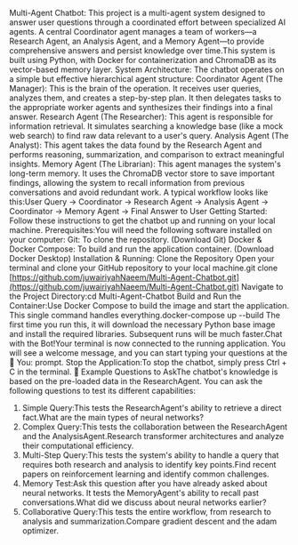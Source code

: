 Multi-Agent Chatbot: This project is a multi-agent system designed to answer user questions through a coordinated effort between specialized AI agents. A central Coordinator agent manages a team of workers—a Research Agent, an Analysis Agent, and a Memory Agent—to provide comprehensive answers and persist knowledge over time.This system is built using Python, with Docker for containerization and ChromaDB as its vector-based memory layer.
System Architecture: The chatbot operates on a simple but effective hierarchical agent structure:
Coordinator Agent (The Manager): This is the brain of the operation. It receives user queries, analyzes them, and creates a step-by-step plan. It then delegates tasks to the appropriate worker agents and synthesizes their findings into a final answer.
Research Agent (The Researcher): This agent is responsible for information retrieval. It simulates searching a knowledge base (like a mock web search) to find raw data relevant to a user's query.
Analysis Agent (The Analyst): This agent takes the data found by the Research Agent and performs reasoning, summarization, and comparison to extract meaningful insights.
Memory Agent (The Librarian): This agent manages the system's long-term memory. 
It uses the ChromaDB vector store to save important findings, allowing the system to recall information from previous conversations and avoid redundant work.
A typical workflow looks like this:User Query -> Coordinator -> Research Agent -> Analysis Agent -> Coordinator -> Memory Agent -> Final Answer to User
Getting Started: Follow these instructions to get the chatbot up and running on your local machine.
Prerequisites:You will need the following software installed on your computer:
Git: To clone the repository. (Download Git)
Docker & Docker Compose: To build and run the application container. (Download Docker Desktop)
Installation & Running: Clone the Repository
Open your terminal and clone your GitHub repository to your local machine.git clone [https://github.com/juwairiyahNaeem/Multi-Agent-Chatbot.git](https://github.com/juwairiyahNaeem/Multi-Agent-Chatbot.git)
Navigate to the Project Directory:cd Multi-Agent-Chatbot
Build and Run the Container:Use Docker Compose to build the image and start the application. This single command handles everything.docker-compose up --build
The first time you run this, it will download the necessary Python base image and install the required libraries. Subsequent runs will be much faster.Chat with the Bot!Your terminal is now connected to the running application. You will see a welcome message, and you can start typing your questions at the 👤 You: prompt.
Stop the Application:To stop the chatbot, simply press Ctrl + C in the terminal.
💬 Example Questions to AskThe chatbot's knowledge is based on the pre-loaded data in the ResearchAgent. You can ask the following questions to test its different capabilities:
1. Simple Query:This tests the ResearchAgent's ability to retrieve a direct fact.What are the main types of neural networks?
2. Complex Query:This tests the collaboration between the ResearchAgent and the AnalysisAgent.Research transformer architectures and analyze their computational efficiency.
3. Multi-Step Query:This tests the system's ability to handle a query that requires both research and analysis to identify key points.Find recent papers on reinforcement learning and identify common challenges.
4. Memory Test:Ask this question after you have already asked about neural networks. It tests the MemoryAgent's ability to recall past conversations.What did we discuss about neural networks earlier?
5. Collaborative Query:This tests the entire workflow, from research to analysis and summarization.Compare gradient descent and the adam optimizer.

